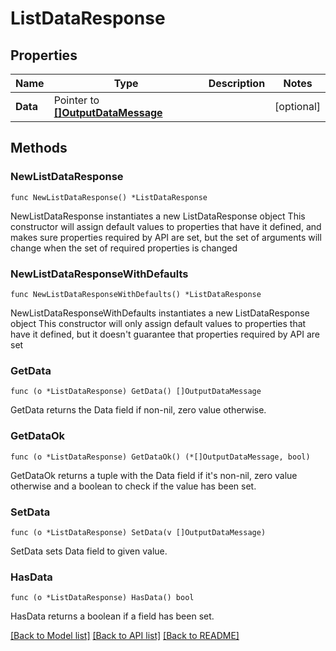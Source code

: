 # ListDataResponse

## Properties

Name | Type | Description | Notes
------------ | ------------- | ------------- | -------------
**Data** | Pointer to [**[]OutputDataMessage**](OutputDataMessage.md) |  | [optional] 

## Methods

### NewListDataResponse

`func NewListDataResponse() *ListDataResponse`

NewListDataResponse instantiates a new ListDataResponse object
This constructor will assign default values to properties that have it defined,
and makes sure properties required by API are set, but the set of arguments
will change when the set of required properties is changed

### NewListDataResponseWithDefaults

`func NewListDataResponseWithDefaults() *ListDataResponse`

NewListDataResponseWithDefaults instantiates a new ListDataResponse object
This constructor will only assign default values to properties that have it defined,
but it doesn't guarantee that properties required by API are set

### GetData

`func (o *ListDataResponse) GetData() []OutputDataMessage`

GetData returns the Data field if non-nil, zero value otherwise.

### GetDataOk

`func (o *ListDataResponse) GetDataOk() (*[]OutputDataMessage, bool)`

GetDataOk returns a tuple with the Data field if it's non-nil, zero value otherwise
and a boolean to check if the value has been set.

### SetData

`func (o *ListDataResponse) SetData(v []OutputDataMessage)`

SetData sets Data field to given value.

### HasData

`func (o *ListDataResponse) HasData() bool`

HasData returns a boolean if a field has been set.


[[Back to Model list]](../README.md#documentation-for-models) [[Back to API list]](../README.md#documentation-for-api-endpoints) [[Back to README]](../README.md)


